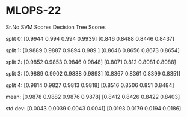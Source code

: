 # MLOPS-22


Sr.No                         SVM Scores                   Decision Tree Scores

split 0:             [0.9944 0.994  0.994  0.9939]    [0.846  0.8488 0.8446 0.8437]

split 1:             [0.9889 0.9887 0.9894 0.989 ]    [0.8646 0.8656 0.8673 0.8654]

split 2:             [0.9852 0.9853 0.9846 0.9848]    [0.8071 0.812  0.8081 0.8088]

split 3:             [0.9889 0.9902 0.9888 0.9893]    [0.8367 0.8361 0.8399 0.8351]

split 4:             [0.9814 0.9827 0.9813 0.9818]    [0.8516 0.8506 0.851  0.8484]

mean:                [0.9878 0.9882 0.9876 0.9878]    [0.8412 0.8426 0.8422 0.8403]

std dev:             [0.0043 0.0039 0.0043 0.0041]    [0.0193 0.0179 0.0194 0.0186]
